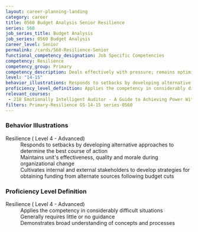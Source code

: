 ```yaml
---
layout: career-planning-landing
category: career
title: 0560 Budget Analysis Senior Resilience
series: 560
job_series_title: Budget Analysis
job_series: 0560 Budget Analysis
career_level: Senior
permalink: /cards/560-Resilience-Senior
functional_competency_designation: Job Specific Competencies
competency: Resilience
competency_group: Primary
competency_description: Deals effectively with pressure; remains optimistic and persistent, even under adversity; recovers quickly from setbacks 
level: "14-15"
behavior_illustrations: Responds to setbacks by developing alternative approaches to determine the best course of action ? Maintains unit's effectiveness, quality and morale during organizational change ? Cultivates internal and external stakeholders to develop strategies for obtaining funding from alternate sources following budget cuts
proficiency_level_definition: Applies the competency in considerably difficult situations ? Generally requires little or no guidance ? Demonstrates broad understanding of concepts and processes
relevant_courses: 
 - 218 Emotionally Intelligent Auditor - A Guide to Achieving Power With People (AUDT8911), Graduate School USA, <a href="https://www.graduateschool.edu/solr-search/content?keys=AUDT8911">https://www.graduateschool.edu/solr-search/content?keys=AUDT8911</a>
filters: Primary-Resilience GS-14-15 series-0560
---
```


<div class="desktop:grid-col-6 margin-y-205">
  <div class="border-top-05 bg-white padding-2 shadow-5 height-full members-hover border-1px border-gray-30 border-top-orange radius-lg">
    <h3>Behavior Illustrations</h3>
    <dl class="text-base"><dt>Resilience ( Level 4 - Advanced)</dt><dd>Responds to setbacks by developing alternative approaches to determine the best course of action </dd><dd> Maintains unit's effectiveness, quality and morale during organizational change </dd><dd> Cultivates internal and external stakeholders to develop strategies for obtaining funding from alternate sources following budget cuts</dd></dl>
  </div>
</div>
<div class="desktop:grid-col-6 margin-y-205">
  <div class="border-top-05 bg-white padding-2 shadow-5 height-full members-hover border-1px border-gray-30 border-top-orange radius-lg">
    <h3>Proficiency Level Definition</h3>
    <dl class="text-base"><dt>Resilience ( Level 4 - Advanced)</dt><dd>Applies the competency in considerably difficult situations </dd><dd> Generally requires little or no guidance </dd><dd> Demonstrates broad understanding of concepts and processes</dd></dl>
  </div>
</div>